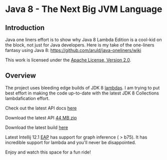 Java 8 - The Next Big JVM Language
==================================

## Introduction

Java one liners effort is to show why Java 8 Lambda Edition is a cool-kid on the block, not just for Java developers.
Here is my take of the one-liners fantasy using Java 8: https://github.com/aruld/java-oneliners/wiki

This work is licensed under the [Apache License, Version 2.0](http://www.apache.org/licenses/LICENSE-2.0).

## Overview

The project uses bleeding edge builds of JDK 8 [lambdas](http://openjdk.java.net/projects/lambda/).
I am trying to put best effort in making the code up-to-date with the latest JDK 8 Collections lambdafication effort.

Check out the latest API docs [here](http://download.java.net/lambda/b82/docs/api/)

Download the latest API [44 MB zip](http://www.java.net/download/lambda/b83/lambda-8-b83-apidocs-25_mar_2013.zip)

Download the latest build [here](http://jdk8.java.net/lambda/)

Latest Intellij 12.1 [EAP](http://confluence.jetbrains.com/display/IDEADEV/IDEA+12.1+EAP) has support for graph inference ( > b75).
It has incredible support for lambda and you'll never be disappointed.

Enjoy and watch this space for a fun ride!